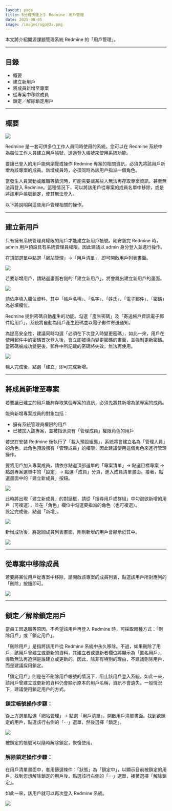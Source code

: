```yaml
---
layout: page
title: 5分鐘快速上手 Redmine：用戶管理
date: 2025-08-05
image: /images/ogp@2x.png
---
```


本文將介紹開源課題管理系統 Redmine 的「用戶管理」。

---

## 目錄

- 概要
- 建立新用戶 
- 將成員新增至專案
- 從專案中移除成員
- 鎖定／解除鎖定用戶

---

## 概要

![](images/users-01@2x.png)

Redmine 是一套可供多位工作人員同時使用的系統。您可以在 Redmine 系統中為每位工作人員建立用戶帳號，透過登入帳號來使用系統功能。

要讓已登入的用戶能夠瀏覽或操作 Redmine 專案的相關資訊，必須先將該用戶新增為該專案的成員。新增成員時，必須同時為該用戶指派一個角色。

當發生人員異動或離職等情況時，可能需要讓某些人無法再存取專案資訊，甚至無法再登入 Redmine。這種情況下，可以將該用戶從專案的成員名單中移除，或是將該用戶帳號鎖定，使其無法登入。

以下將說明與這些用戶管理相關的操作。

---

## 建立新用戶

只有擁有系統管理員權限的用戶才能建立新用戶帳號。剛安裝完 Redmine 時，admin 用戶預設具有系統管理員權限，因此建議以 admin 身分登入並進行操作。

在頂部選單中點選「網站管理」→「用戶清單」，即可開啟用戶列表畫面。

![](images/users-02@2x.png)

若要新增用戶，請點選畫面右側的「建立新用戶」，將會跳出建立新用戶的畫面。

![](images/users-03@2x.png)

請依序填入欄位資料，其中「帳戶名稱」、「名字」、「姓氏」、「電子郵件」、「密碼」為必填欄位。

Redmine 提供密碼自動產生的功能。勾選「產生密碼」及「寄送帳戶資訊電子郵件給用戶」，系統將自動為用戶產生密碼並以電子郵件寄送通知。

為提高安全性，建議同時勾選「必須在下次登入時變更密碼」，如此一來，用戶在使用郵件中的密碼首次登入後，會立即被導向變更密碼的畫面，並強制更新密碼。當密碼被成功變更後，郵件中所記載的密碼將失效，無法再使用。

![](images/users-04@2x.png)

輸入完成後，點選「建立」即可完成新增。

---

## 將成員新增至專案

若要讓已建立的用戶能夠存取某個專案的資訊，必須先將其新增為該專案的成員。

能夠新增專案成員的對象包括：

- 擁有系統管理員權限的用戶
- 已被加入該專案，並被指派具有「管理成員」權限角色的用戶

若您在安裝 Redmine 後執行了「載入預設組態」，系統將會建立名為「管理人員」的角色。此角色預設擁有「管理成員」的權限，因此建議使用這個角色來進行管理操作。

要將用戶加入專案成員，請依序點選頂部選單的「專案清單」→ 點選目標專案 → 點選專案選單中的「設定」→ 點選「成員」分頁，進入成員清單畫面。接著，點選畫面中的「建立新成員」按鈕。

![](images/users-05@2x.png)

此時將出現「建立新成員」的對話框，請從「搜尋用戶或群組」中勾選欲新增的用戶（可複選），並在「角色」欄位中勾選要指派的角色（也可複選）。  
設定完成後，點選「新增」。

![](images/users-06@2x.png)

新增成功後，將返回成員列表畫面，剛剛新增的用戶會顯示於其中。

![](images/users-07@2x.png)

---

## 從專案中移除成員

若要將某位用戶從專案中移除，請開啟該專案的成員列表，點選該用戶所對應列的「刪除」按鈕即可。

![](images/users-08@2x.png)

---

## 鎖定／解除鎖定用戶

當員工因退職等原因，不希望該用戶再登入 Redmine 時，可採取兩種方式：「刪除用戶」或「鎖定用戶」。

「刪除用戶」是指將該用戶從 Redmine 系統中永久移除。不過，如果刪除了用戶，該用戶曾建立或更新的資料，其建立者或更新者欄位將顯示為「匿名用戶」，導致無法再追溯是誰建立或更新的。因此，除非有特別的理由，不建議刪除用戶，而是建議採用鎖定。

「鎖定用戶」則是在不刪除用戶帳號的情況下，阻止該用戶登入系統。如此一來，該用戶曾建立或更新的資料仍會顯示原本的用戶名稱，資訊不會遺失。一般情況下，建議使用鎖定用戶的方式。

### 鎖定帳號操作步驟：

從上方選單點選「網站管理」→ 點選「用戶清單」，開啟用戶清單畫面。找到欲鎖定的用戶，點選該行右側的「⋯」選單，然後選擇「鎖定」。

![](images/users-09@2x.png)

被鎖定的帳號可以隨時解除鎖定，恢復使用。

### 解除鎖定操作步驟：

在用戶清單畫面中，套用篩選條件：「狀態」為「鎖定中」，以顯示目前被鎖定的用戶。找到您想解除鎖定的用戶後，點選該行右側的「⋯」選單，接著選擇「解除鎖定」。

如此一來，該用戶就可以再次登入 Redmine 系統。

![](images/users-10@2x.png)
